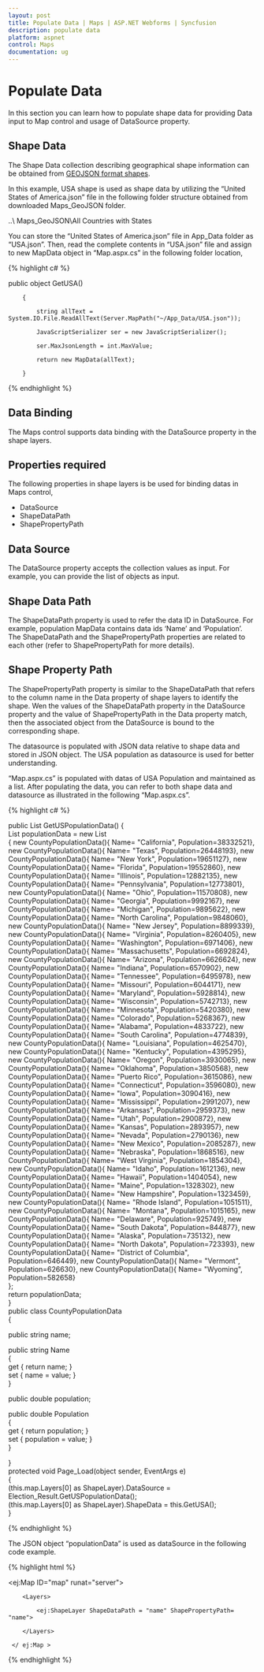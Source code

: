```yaml
---
layout: post
title: Populate Data | Maps | ASP.NET Webforms | Syncfusion
description: populate data
platform: aspnet
control: Maps
documentation: ug
---
```


# Populate Data

In this section you can learn how to populate shape data for providing Data input to Map control and usage of DataSource property.

## Shape Data

The Shape Data collection describing geographical shape information can be obtained from [GEOJSON format shapes](http://www.syncfusion.com/uploads/user/uploads/Maps_GeoJSON.zip). 

In this example, USA shape is used as shape data by utilizing the “United States of America.json” file in the following folder structure obtained from downloaded Maps_GeoJSON folder.

..\ Maps_GeoJSON\All Countries with States

You can store the “United States of America.json” file in App_Data folder as “USA.json”. Then, read the complete contents in “USA.json” file and assign to new MapData object in “Map.aspx.cs”  in the following folder location,


{% highlight c# %}


public object GetUSA()

        {

            string allText = System.IO.File.ReadAllText(Server.MapPath("~/App_Data/USA.json"));

            JavaScriptSerializer ser = new JavaScriptSerializer();

            ser.MaxJsonLength = int.MaxValue;

            return new MapData(allText);

        } 



{% endhighlight %}

## Data Binding

The Maps control supports data binding with the DataSource property in the shape layers. 

## Properties required

The following properties in shape layers is be used for binding datas in Maps control,

* DataSource
* ShapeDataPath
* ShapePropertyPath

## Data Source

The DataSource property accepts the collection values as input. For example, you can provide the list of objects as input.

## Shape Data Path 

The ShapeDataPath property is used to refer the data ID in DataSource. For example, population MapData contains data ids ‘Name’ and ‘Population’. The ShapeDataPath and the ShapePropertyPath properties are related to each other (refer to ShapePropertyPath for more details).

## Shape Property Path

The ShapePropertyPath property is similar to the ShapeDataPath that refers to the column name in the Data property of shape layers to identify the shape. Wen the values of the ShapeDataPath property in the DataSource property and the value of ShapePropertyPath in the Data property match, then the associated object from the DataSource is bound to the corresponding shape.

The datasource is populated with JSON data relative to shape data and stored in JSON object. The USA population as datasource is used for better understanding. 

  “Map.aspx.cs” is populated with datas of USA Population and maintained as a list. After populating the data, you can refer to both shape data and datasource as illustrated in the following “Map.aspx.cs”.



{% highlight c# %}

public List<CountyPopulationData> GetUSPopulationData() 
{            
   List<CountyPopulationData> populationData = new List<CountyPopulationData>            
   {
	new CountyPopulationData(){ Name= "California", Population=38332521},
	new CountyPopulationData(){ Name= "Texas", Population=26448193},
	new CountyPopulationData(){ Name= "New York", Population=19651127},
	new CountyPopulationData(){ Name= "Florida", Population=19552860},
	new CountyPopulationData(){ Name= "Illinois", Population=12882135},
	new CountyPopulationData(){ Name= "Pennsylvania", Population=12773801},
	new CountyPopulationData(){ Name= "Ohio", Population=11570808},
	new CountyPopulationData(){ Name= "Georgia", Population=9992167},
	new CountyPopulationData(){ Name= "Michigan", Population=9895622},
	new CountyPopulationData(){ Name= "North Carolina", Population=9848060},
	new CountyPopulationData(){ Name= "New Jersey", Population=8899339},
	new CountyPopulationData(){ Name= "Virginia", Population=8260405},
	new CountyPopulationData(){ Name= "Washington", Population=6971406},
	new CountyPopulationData(){ Name= "Massachusetts", Population=6692824},
	new CountyPopulationData(){ Name= "Arizona", Population=6626624},
	new CountyPopulationData(){ Name= "Indiana", Population=6570902},
	new CountyPopulationData(){ Name= "Tennessee", Population=6495978},
	new CountyPopulationData(){ Name= "Missouri", Population=6044171},
	new CountyPopulationData(){ Name= "Maryland", Population=5928814},
	new CountyPopulationData(){ Name= "Wisconsin", Population=5742713},
	new CountyPopulationData(){ Name= "Minnesota", Population=5420380},
	new CountyPopulationData(){ Name= "Colorado", Population=5268367},
	new CountyPopulationData(){ Name= "Alabama", Population=4833722},
	new CountyPopulationData(){ Name= "South Carolina", Population=4774839},
	new CountyPopulationData(){ Name= "Louisiana", Population=4625470},
	new CountyPopulationData(){ Name= "Kentucky", Population=4395295},
	new CountyPopulationData(){ Name= "Oregon", Population=3930065},
	new CountyPopulationData(){ Name= "Oklahoma", Population=3850568},
	new CountyPopulationData(){ Name= "Puerto Rico", Population=3615086},
	new CountyPopulationData(){ Name= "Connecticut", Population=3596080},
	new CountyPopulationData(){ Name= "Iowa", Population=3090416},
	new CountyPopulationData(){ Name= "Mississippi", Population=2991207},
	new CountyPopulationData(){ Name= "Arkansas", Population=2959373},
	new CountyPopulationData(){ Name= "Utah", Population=2900872},
	new CountyPopulationData(){ Name= "Kansas", Population=2893957},
	new CountyPopulationData(){ Name= "Nevada", Population=2790136},
	new CountyPopulationData(){ Name= "New Mexico", Population=2085287},
	new CountyPopulationData(){ Name= "Nebraska", Population=1868516},
	new CountyPopulationData(){ Name= "West Virginia", Population=1854304},
	new CountyPopulationData(){ Name= "Idaho", Population=1612136},
	new CountyPopulationData(){ Name= "Hawaii", Population=1404054},
	new CountyPopulationData(){ Name= "Maine", Population=1328302},
	new CountyPopulationData(){ Name= "New Hampshire", Population=1323459},
	new CountyPopulationData(){ Name= "Rhode Island", Population=1051511},
	new CountyPopulationData(){ Name= "Montana", Population=1015165},
	new CountyPopulationData(){ Name= "Delaware", Population=925749},
	new CountyPopulationData(){ Name= "South Dakota", Population=844877},
	new CountyPopulationData(){ Name= "Alaska", Population=735132},
	new CountyPopulationData(){ Name= "North Dakota", Population=723393},
	new CountyPopulationData(){ Name= "District of Columbia", Population=646449},
	new CountyPopulationData(){ Name= "Vermont", Population=626630},
	new CountyPopulationData(){ Name= "Wyoming", Population=582658}            
  };            
  return populationData;        
}    
public class CountyPopulationData    
 {    
 
   public string name; 
   
   public string Name        
   {           
   get { return name; }            
   set { name = value; }        
   }  
   
   public double population;
   
   public double Population        
   {           
   get { return population; }            
   set { population = value; }        
   }   
   
 }        
   protected void Page_Load(object sender, EventArgs e)        
   {            
    (this.map.Layers[0] as ShapeLayer).DataSource = Election_Result.GetUSPopulationData();            
    (this.map.Layers[0] as ShapeLayer).ShapeData = this.GetUSA();        
   } 
   
{% endhighlight %}

The JSON object “populationData” is used as dataSource in the following code example.

{% highlight html %}

   <ej:Map ID="map" runat="server">

        <Layers>

            <ej:ShapeLayer ShapeDataPath = "name" ShapePropertyPath= "name">

        </Layers>

     </ ej:Map > 

{% endhighlight %}